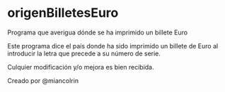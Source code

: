 # origenBilletesEuro
Programa que averigua dónde se ha imprimido un billete Euro

Este programa dice el país donde ha sido imprimido un billete de Euro al introducir la letra que precede a su número de serie.

Culquier modificación y/o mejora es bien recibida.

Creado por @miancolrin
